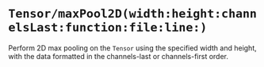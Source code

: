 # ``Tensor/maxPool2D(width:height:channelsLast:function:file:line:)``

Perform 2D max pooling on the ``Tensor`` using the specified width and height, with the data formatted in the channels-last or channels-first order.